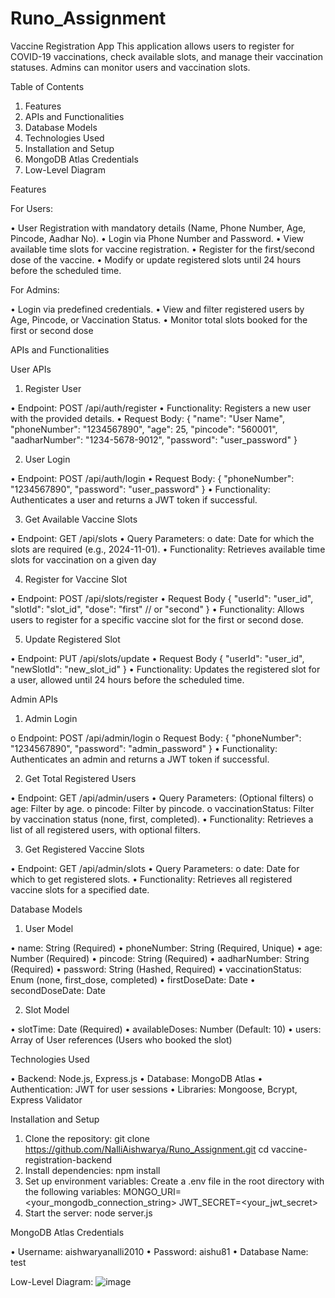 # Runo_Assignment
Vaccine Registration App
This application allows users to register for COVID-19 vaccinations, check available slots, and manage their vaccination statuses. Admins can monitor users and vaccination slots.

Table of Contents

1.	Features
2.	APIs and Functionalities
3.	Database Models
4.	Technologies Used
5.	Installation and Setup
6.	MongoDB Atlas Credentials
7.	Low-Level Diagram

   
Features

For Users:

•	User Registration with mandatory details (Name, Phone Number, Age, Pincode, Aadhar No).
•	Login via Phone Number and Password.
•	View available time slots for vaccine registration.
•	Register for the first/second dose of the vaccine.
•	Modify or update registered slots until 24 hours before the scheduled time.

For Admins:

•	Login via predefined credentials.
•	View and filter registered users by Age, Pincode, or Vaccination Status.
•	Monitor total slots booked for the first or second dose


APIs and Functionalities

User APIs

1.	Register User
   
•	Endpoint: POST /api/auth/register
•	Functionality: Registers a new user with the provided details.
•	Request Body:
{
  "name": "User Name",
  "phoneNumber": "1234567890",
  "age": 25,
  "pincode": "560001",
  "aadharNumber": "1234-5678-9012",
  "password": "user_password"
}

2.	User Login
   
•	Endpoint: POST /api/auth/login
•	Request Body:
{
  "phoneNumber": "1234567890",
  "password": "user_password"
}
•	Functionality: Authenticates a user and returns a JWT token if successful.

3.	Get Available Vaccine Slots
   
•	Endpoint: GET /api/slots
•	Query Parameters:
o	date: Date for which the slots are required (e.g., 2024-11-01).
•	Functionality: Retrieves available time slots for vaccination on a given day

4. Register for Vaccine Slot
   
•	Endpoint: POST /api/slots/register
•	Request Body
{
  "userId": "user_id",
  "slotId": "slot_id",
  "dose": "first"  // or "second"
}
•	Functionality: Allows users to register for a specific vaccine slot for the first or second dose.

5. Update Registered Slot
   
•	Endpoint: PUT /api/slots/update
•	Request Body
{
  "userId": "user_id",
  "newSlotId": "new_slot_id"
}
•	Functionality: Updates the registered slot for a user, allowed until 24 hours before the scheduled time.




Admin APIs

1.	Admin Login
   
o	Endpoint: POST /api/admin/login
o	Request Body:
{
  "phoneNumber": "1234567890",
  "password": "admin_password"
}
•	Functionality: Authenticates an admin and returns a JWT token if successful.

2.	Get Total Registered Users
   
•	Endpoint: GET /api/admin/users
•	Query Parameters: (Optional filters)
o	age: Filter by age.
o	pincode: Filter by pincode.
o	vaccinationStatus: Filter by vaccination status (none, first, completed).
•	Functionality: Retrieves a list of all registered users, with optional filters.

3.	Get Registered Vaccine Slots
   
•	Endpoint: GET /api/admin/slots
•	Query Parameters:
o	date: Date for which to get registered slots.
•	Functionality: Retrieves all registered vaccine slots for a specified date.



Database Models

1.	User Model
   
•	name: String (Required)
•	phoneNumber: String (Required, Unique)
•	age: Number (Required)
•	pincode: String (Required)
•	aadharNumber: String (Required)
•	password: String (Hashed, Required)
•	vaccinationStatus: Enum (none, first_dose, completed)
•	firstDoseDate: Date
•	secondDoseDate: Date

2.	Slot Model
   
•	slotTime: Date (Required)
•	availableDoses: Number (Default: 10)
•	users: Array of User references (Users who booked the slot)

Technologies Used

•	Backend: Node.js, Express.js
•	Database: MongoDB Atlas
•	Authentication: JWT for user sessions
•	Libraries: Mongoose, Bcrypt, Express Validator


Installation and Setup

1.	Clone the repository: 
git clone https://github.com/NalliAishwarya/Runo_Assignment.git
cd vaccine-registration-backend
2.	Install dependencies:
npm install
3.	Set up environment variables: Create a .env file in the root directory with the following variables:
MONGO_URI=<your_mongodb_connection_string>
JWT_SECRET=<your_jwt_secret>
4.	Start the server:
node server.js

MongoDB Atlas Credentials

•	Username: aishwaryanalli2010
•	Password: aishu81
•	Database Name: test


Low-Level Diagram:
![image](https://github.com/user-attachments/assets/403bbc87-8671-443a-936f-fb60caa086ec)


